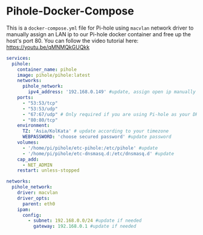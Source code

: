# Pihole-Docker-Compose

This is a `docker-compose.yml` file for Pi-hole using `macvlan` network driver to manually assign an LAN ip to our Pi-hole docker container and free up the host's port 80. You can follow the video tutorial here: https://youtu.be/qMNMQkGUQkk

```yml
services:
  pihole:
    container_name: pihole
    image: pihole/pihole:latest
    networks:
      pihole_network:
        ipv4_address: '192.168.0.149' #update, assign open ip manually
    ports:
      - "53:53/tcp"
      - "53:53/udp"
      - "67:67/udp" # Only required if you are using Pi-hole as your DHCP server
      - "80:80/tcp"
    environment:
      TZ: 'Asia/KolKata' # update according to your timezone
      WEBPASSWORD: 'choose secured password' #update password
    volumes:
      - '/home/pi/pihole/etc-pihole:/etc/pihole' #update
      - '/home/pi/pihole/etc-dnsmasq.d:/etc/dnsmasq.d' #update
    cap_add:
      - NET_ADMIN
    restart: unless-stopped

networks:
  pihole_network:
    driver: macvlan
    driver_opts:
      parent: eth0
    ipam:
      config:
        - subnet: 192.168.0.0/24 #update if needed
          gateway: 192.168.0.1 #update if needed

```
